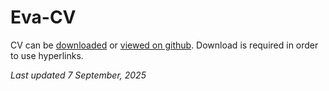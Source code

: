 # Eva-CV

CV can be [downloaded](https://github.com/evaherbst/Eva-CV/raw/main/CV_Herbst_academia_short.pdf) or [viewed on github](https://github.com/evaherbst/Eva-CV/blob/main/CV_Herbst_academia_short.pdf). Download is required in order to use hyperlinks.


*Last updated 7 September, 2025*

